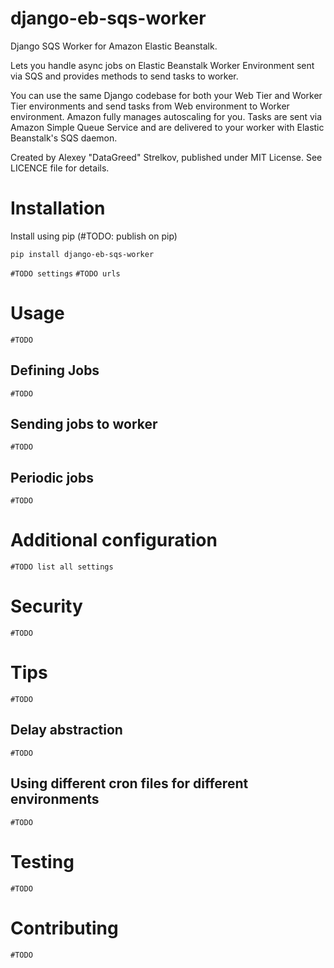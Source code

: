 # django-eb-sqs-worker
Django SQS Worker for Amazon Elastic Beanstalk.

Lets you handle async jobs on Elastic Beanstalk Worker Environment sent via SQS and provides methods to send tasks to worker.

You can use the same Django codebase for both your Web Tier and Worker Tier environments and send tasks 
from Web environment to Worker environment. Amazon fully manages autoscaling for you. 
Tasks are sent via Amazon Simple Queue Service and are delivered to your worker with Elastic Beanstalk's SQS daemon.

Created by Alexey "DataGreed" Strelkov, published under MIT License. See LICENCE file for details.

# Installation

Install using pip (#TODO: publish on pip)

```
pip install django-eb-sqs-worker
```

`#TODO settings`
`#TODO urls`

# Usage

`#TODO`

## Defining Jobs

`#TODO`

## Sending jobs to worker

`#TODO`

## Periodic jobs

`#TODO`

# Additional configuration

`#TODO list all settings`

# Security

`#TODO`

# Tips

`#TODO`

## Delay abstraction

`#TODO`

## Using different cron files for different environments

`#TODO`

# Testing

`#TODO`

# Contributing

`#TODO`
